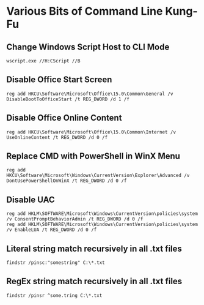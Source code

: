 # Various Bits of Command Line Kung-Fu
## Change Windows Script Host to CLI Mode
```
wscript.exe //H:CScript //B
```
## Disable Office Start Screen
```
reg add HKCU\Software\Microsoft\Office\15.0\Common\General /v DisableBootToOfficeStart /t REG_DWORD /d 1 /f
```
## Disable Office Online Content
```
reg add HKCU\Software\Microsoft\Office\15.0\Common\Internet /v UseOnlineContent /t REG_DWORD /d 0 /f
```
## Replace CMD with PowerShell in WinX Menu
```
reg add HKCU\Software\Microsoft\Windows\CurrentVersion\Explorer\Advanced /v DontUsePowerShellOnWinX /t REG_DWORD /d 0 /f
```
## Disable UAC
```
reg add HKLM\SOFTWARE\Microsoft\Windows\CurrentVersion\policies\system /v ConsentPromptBehaviorAdmin /t REG_DWORD /d 0 /f
reg add HKLM\SOFTWARE\Microsoft\Windows\CurrentVersion\policies\system /v EnableLUA /t REG_DWORD /d 0 /f
```
## Literal string match recursively in all .txt files
```
findstr /pinsc:"somestring" C:\*.txt
```
## RegEx string match recursively in all .txt files
```
findstr /pinsr ^some.tring C:\*.txt
```
